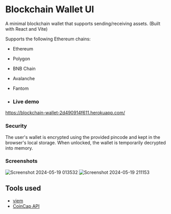# Blockchain Wallet UI

A minimal blockchain wallet that supports sending/receiving assets. (Built with React and Vite)

Supports the following Ethereum chains:
- Ethereum
- Polygon
- BNB Chain
- Avalanche
- Fantom

- ### Live demo

https://blockchain-wallet-2d490914f611.herokuapp.com/

### Security

The user's wallet is encrypted using the provided pincode and kept in the browser's local storage. When unlocked, the wallet is temporarily decrypted into memory.

### Screenshots

![Screenshot 2024-05-19 013532](https://github.com/davidzwfu/blockchain-wallet-ui/assets/69821833/31608687-6b41-4d83-a1d7-6bd563712f65)
![Screenshot 2024-05-19 211153](https://github.com/davidzwfu/blockchain-wallet-ui/assets/69821833/87b0166e-12ee-462d-8d0b-5a63e391b659)

## Tools used

- [viem](https://viem.sh/)
- [CoinCap API](https://docs.coincap.io)
